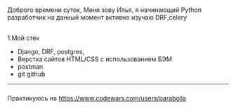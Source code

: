 #
Доброго врeмени суток,
Меня зову Илья, я начинающий Python разработчик
на данный момент активно изучаю DRF,celery
##
1.Мой стек
- Django, DRF, postgres,
- Верстка сайтов HTML/CSS с использованием БЭМ
- postman
- git github
---
###
Практикуюсь на 
https://www.codewars.com/users/parabolla

